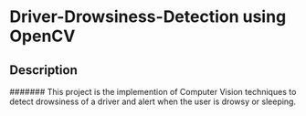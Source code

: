 # Driver-Drowsiness-Detection using OpenCV

## Description

####### This project is the implemention of Computer Vision techniques to detect drowsiness of a driver and alert when the user is drowsy or sleeping.
